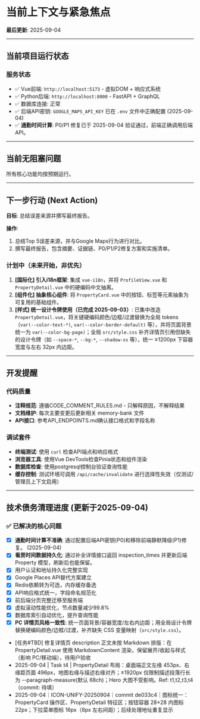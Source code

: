 # 当前上下文与紧急焦点

**最后更新**: 2025-09-04

---

## 当前项目运行状态

### 服务状态

- ✅ Vue前端: `http://localhost:5173` - 虚拟DOM + 响应式系统
- ✅ Python后端: `http://localhost:8000` - FastAPI + GraphQL
- ✅ 数据库连接: 正常
- ✅ 后端API密钥: `GOOGLE_MAPS_API_KEY` 已在 `.env` 文件中正确配置 (2025-09-04)
- ✅ **通勤时间计算**: P0/P1 修复已于 2025-09-04 验证通过，前端正确调用后端 API。

---

## 当前无阻塞问题

所有核心功能均按预期运行。

---

## 下一步行动 (Next Action)

**目标**: 总结误差来源并撰写最终报告。

**操作**:
1.  总结Top 5误差来源，并与Google Maps行为进行对比。
2.  撰写最终报告，包含摘要、证据链、P0/P1/P2修复方案和实施清单。

### 计划中（未来开始，非优先）

1. **[国际化] 引入i18n框架**: 集成 `vue-i18n`，并将 `ProfileView.vue` 和 `PropertyDetail.vue` 中的硬编码中文抽离。
2. **[组件化] 抽象核心组件**: 将 `PropertyCard.vue` 中的按钮、标签等元素抽象为可复用的基础组件。
3. **[样式] 统一设计令牌使用（已完成 2025-09-03）**: 已集中改造 `PropertyDetail.vue`，将关键硬编码颜色/边框/过渡替换为全局 tokens（`var(--color-text-*)`, `var(--color-border-default)` 等），并将页面背景统一为 `var(--color-bg-page)`；全局 `src/style.css` 补齐详情页引用但缺失的设计令牌（如 `--space-*`, `--bg-*`, `--shadow-xs` 等），统一 ≥1200px 下容器宽度与左右 32px 内边距。

---

## 开发提醒

### 代码质量

- **注释规范**: 遵循CODE_COMMENT_RULES.md - 只解释原因，不解释结果
- **文档维护**: 每次主要变更后更新相关 memory-bank 文件
- **API接口**: 参考API_ENDPOINTS.md确认接口格式和字段名称

### 调试套件

- **终端测试**: 使用 `curl` 检查API端点和响应格式
- **浏览器工具**: 使用Vue DevTools检查Pinia状态和组件渲染
- **数据库检查**: 使用postgresql控制台验证查询性能
- **缓存控制**: 测试环境可调用 `/api/cache/invalidate` 进行选择性失效（仅测试/管理员上下文启用）

---

## 技术债务清理进度 (更新于2025-09-04)

### ✅ 已解决的核心问题

- [X] **通勤时间计算不准确**: 通过配置后端API密钥(P0)和移除前端静默降级(P1)修复。 (2025-09-04)
- [X] **看房时间数据持久化**: 通过补全详情接口返回 inspection_times 并更新后端 Property 模型，刷新后也能保留。
- [X] 用户认证和地址持久化完整实现
- [X] Google Places API替代方案建立
- [X] Redis依赖转为可选，内存缓存备选
- [X] API响应格式统一，字段命名规范化
- [X] 前后端分页完整迁移至服务端
- [X] 虚拟滚动性能优化，节点数量减少99.8%
- [X] 数据库索引自动优化，提升查询性能
- [X] **PC 详情页风格一致性**: 统一页面背景/容器宽度/左右内边距；用全局设计令牌替换硬编码颜色/边框/过渡，补齐缺失 CSS 变量映射（`src/style.css`）。
- [任务#TBD] 修复详情页 description 正文未按 Markdown 排版：在 PropertyDetail.vue 使用 MarkdownContent 渲染，保留展开/收起与样式（影响 PC/移动端），待用户验收
- 2025-09-04 | Task t4 | PropertyDetail 布局：桌面端正文左缘 453px、右缘距页面 496px，地图右缘与描述右缘对齐；≥1920px 仅限制描述段落行长为 --paragraph-measure(默认 68ch)；Hero 大图不受影响。Ref: t1,t2,t3,t4（commit: 待填）
- 2025-09-04｜ICON-UNIFY-20250904｜commit de033c4｜图标统一：PropertyCard 操作区、PropertyDetail 特征区；按钮容器 28×28 内图标 22px；下拉菜单图标 16px（8px 左右间距）；后续处理地址重复显示
